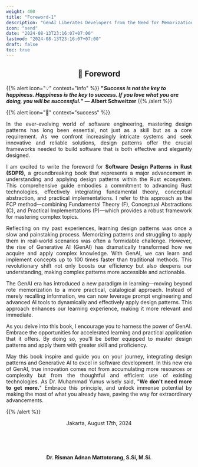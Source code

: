 ```yaml
---
weight: 400
title: "Foreword-1"
description: "GenAI Liberates Developers from the Need for Memorization"
icon: "send"
date: "2024-08-13T23:16:07+07:00"
lastmod: "2024-08-13T23:16:07+07:00"
draft: false
toc: true
---
```


<center>

## 📖 Foreword

</center>

{{% alert icon="💡" context="info" %}}
<strong>"<em>Success is not the key to happiness. Happiness is the key to success. If you love what you are doing, you will be successful.</em>" — Albert Schweitzer</strong>
{{% /alert %}}

{{% alert icon="📖" context="success" %}}

<p style="text-align: justify;">
In the ever-evolving world of software engineering, mastering design patterns has long been essential, not just as a skill but as a core requirement. As we confront increasingly intricate systems and seek innovative and reliable solutions, design patterns offer the crucial frameworks needed to build software that is both effective and elegantly designed.
</p>

<p style="text-align: justify;">
I am excited to write the foreword for <strong>Software Design Patterns in Rust (SDPR)</strong>, a groundbreaking book that represents a major advancement in understanding and applying design patterns within the Rust ecosystem. This comprehensive guide embodies a commitment to advancing Rust technologies, effectively integrating fundamental theory, conceptual abstraction, and practical implementations. I refer to this approach as the FCP method—combining Fundamental Theory (F), Conceptual Abstractions (C), and Practical Implementations (P)—which provides a robust framework for mastering complex topics.
</p>

<p style="text-align: justify;">
Reflecting on my past experiences, learning design patterns was once a slow and painstaking process. Memorizing patterns and struggling to apply them in real-world scenarios was often a formidable challenge. However, the rise of Generative AI (GenAI) has dramatically transformed how we acquire and apply complex knowledge. With GenAI, we can learn and implement concepts up to 100 times faster than traditional methods. This revolutionary shift not only boosts our efficiency but also deepens our understanding, making complex patterns more accessible and actionable.
</p>

<p style="text-align: justify;">
The GenAI era has introduced a new paradigm in learning—moving beyond rote memorization to a more practical, catalogical approach. Instead of merely recalling information, we can now leverage prompt engineering and advanced AI tools to dynamically and effectively apply design patterns. This approach enhances our learning experience, making it more relevant and immediate.
</p>

<p style="text-align: justify;">
As you delve into this book, I encourage you to harness the power of GenAI. Embrace the opportunities for accelerated learning and practical application that it offers. By doing so, you'll be better equipped to master design patterns and apply them with greater skill and proficiency.
</p>

<p style="text-align: justify;">
May this book inspire and guide you on your journey, integrating design patterns and Generative AI to excel in software development. In this new era of GenAI, true innovation comes not from accumulating more resources or complexity but from the thoughtful and efficient use of existing technologies. As Dr. Muhammad Yunus wisely said, "<strong>We don't need more to get more.</strong>" Embrace this principle, and unlock immense potential by making the most of what you already have, paving the way for extraordinary advancements.
</p>
{{% /alert %}}

<center>

Jakarta, August 17th, 2024

&nbsp;

&nbsp;

<strong>Dr. Risman Adnan Mattotorang, S.Si, M.Si.</strong>

</center>
